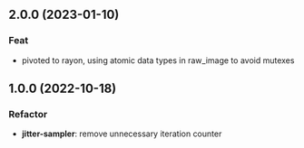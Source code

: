 ## 2.0.0 (2023-01-10)

### Feat

- pivoted to rayon, using atomic data types in raw_image to avoid mutexes

## 1.0.0 (2022-10-18)

### Refactor

- **jitter-sampler**: remove unnecessary iteration counter
